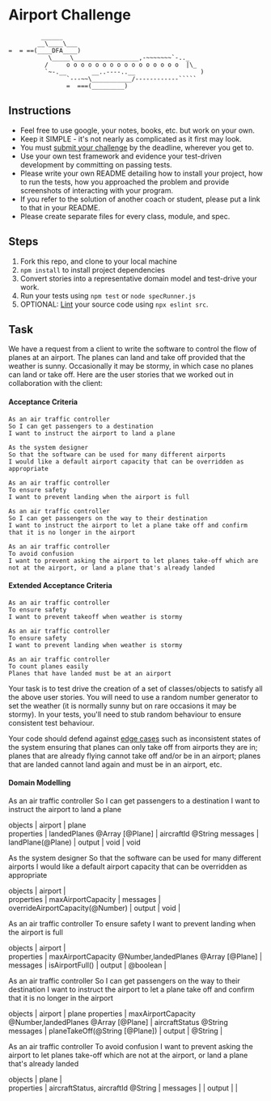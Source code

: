 Airport Challenge
=================

```
         ______
        __\____\___
=  = ==(____DFA____)
           \_____\__________________,-~~~~~~~`-.._
          /     o o o o o o o o o o o o o o o o  |\_
          `~-.__       __..----..__                  )
                `---~~\___________/------------`````
                =  ===(_________)

```

Instructions
---------

* Feel free to use google, your notes, books, etc. but work on your own.
* Keep it SIMPLE - it's not nearly as complicated as it first may look.
* You must [submit your challenge](https://airtable.com/shrUGm2T8TYCFAmjN) by the deadline, wherever you get to.
* Use your own test framework and evidence your test-driven development by committing on passing tests.
* Please write your own README detailing how to install your project, how to run the tests, how you approached the problem and provide screenshots of interacting with your program.
* If you refer to the solution of another coach or student, please put a link to that in your README.
* Please create separate files for every class, module, and spec.

Steps
-------

1. Fork this repo, and clone to your local machine
2. `npm install` to install project dependencies
3. Convert stories into a representative domain model and test-drive your work.
4. Run your tests using `npm test` or `node specRunner.js`
5. OPTIONAL: [Lint](https://eslint.org/docs/user-guide/getting-started) your source code using `npx eslint src`.

Task
-----

We have a request from a client to write the software to control the flow of planes at an airport. The planes can land and take off provided that the weather is sunny. Occasionally it may be stormy, in which case no planes can land or take off.  Here are the user stories that we worked out in collaboration with the client:

#### Acceptance Criteria
```
As an air traffic controller
So I can get passengers to a destination
I want to instruct the airport to land a plane

As the system designer
So that the software can be used for many different airports
I would like a default airport capacity that can be overridden as appropriate

As an air traffic controller
To ensure safety
I want to prevent landing when the airport is full

As an air traffic controller
So I can get passengers on the way to their destination
I want to instruct the airport to let a plane take off and confirm that it is no longer in the airport

As an air traffic controller
To avoid confusion
I want to prevent asking the airport to let planes take-off which are not at the airport, or land a plane that's already landed
```

#### Extended Acceptance Criteria
```
As an air traffic controller
To ensure safety
I want to prevent takeoff when weather is stormy

As an air traffic controller
To ensure safety
I want to prevent landing when weather is stormy

As an air traffic controller
To count planes easily
Planes that have landed must be at an airport
```

Your task is to test drive the creation of a set of classes/objects to satisfy all the above user stories. You will need to use a random number generator to set the weather (it is normally sunny but on rare occasions it may be stormy). In your tests, you'll need to stub random behaviour to ensure consistent test behaviour.

Your code should defend against [edge cases](http://programmers.stackexchange.com/questions/125587/what-are-the-difference-between-an-edge-case-a-corner-case-a-base-case-and-a-b) such as inconsistent states of the system ensuring that planes can only take off from airports they are in; planes that are already flying cannot take off and/or be in an airport; planes that are landed cannot land again and must be in an airport, etc.

#### Domain Modelling 
As an air traffic controller
So I can get passengers to a destination
I want to instruct the airport to land a plane

objects    |  airport                      |   plane          
properties |  landedPlanes @Array [@Plane] |   aircraftId @String
messages   |  landPlane(@Plane)            | 
output     |  void                         |   void

As the system designer
So that the software can be used for many different airports
I would like a default airport capacity that can be overridden as appropriate

objects    |  airport                            |         
properties |  maxAirportCapacity                 | 
messages   |  overrideAirportCapacity(@Number)   | 
output     |  void                               | 

As an air traffic controller
To ensure safety
I want to prevent landing when the airport is full

objects    |  airport                                                  |         
properties | maxAirportCapacity @Number,landedPlanes @Array [@Plane]   | 
messages   |  isAirportFull()                                          | 
output     |  @boolean                                                 | 

As an air traffic controller
So I can get passengers on the way to their destination
I want to instruct the airport to let a plane take off and confirm that it is no longer in the airport

objects    |  airport                                                  |        plane 
properties | maxAirportCapacity @Number,landedPlanes @Array [@Plane]   |        aircraftStatus @String
messages   |  planeTakeOff(@String [@Plane])                           | 
output     |  @String                                                  | 

As an air traffic controller
To avoid confusion
I want to prevent asking the airport to let planes take-off which are not at the airport, or land a plane that's already landed

objects    |  plane                                          |         
properties |  aircraftStatus, aircraftId @String             | 
messages   |                                                 | 
output     |                                                 | 